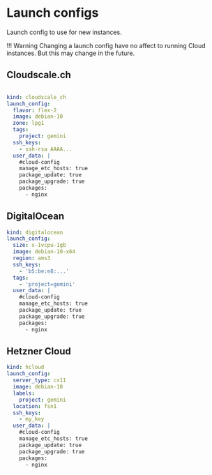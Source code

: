 # Launch configs

Launch config to use for new instances.

!!! Warning
    Changing a launch config have no affect to running Cloud instances. But this may change in the future.

## Cloudscale.ch

```yaml

kind: cloudscale_ch
launch_config:
  flavor: flex-2
  image: debian-10
  zone: lpg1
  tags:
    project: gemini
  ssh_keys:
    - ssh-rsa AAAA...
  user_data: |
    #cloud-config
    manage_etc_hosts: true
    package_update: true
    package_upgrade: true
    packages:
      - nginx
```

## DigitalOcean

```yaml
kind: digitalocean
launch_config:
  size: s-1vcpu-1gb
  image: debian-10-x64
  region: ams3
  ssh_keys:
    - 'b5:be:e8:...'
  tags:
    - 'project=gemini'
  user_data: |
    #cloud-config
    manage_etc_hosts: true
    package_update: true
    package_upgrade: true
    packages:
      - nginx
```

## Hetzner Cloud

```yaml
kind: hcloud
launch_config:
  server_type: cx11
  image: debian-10
  labels:
    project: gemini
  location: fsn1
  ssh_keys:
    - my_key
  user_data: |
    #cloud-config
    manage_etc_hosts: true
    package_update: true
    package_upgrade: true
    packages:
      - nginx
```

